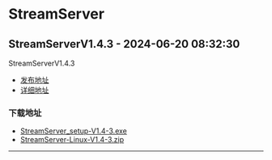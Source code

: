 # StreamServer
## StreamServerV1.4.3 - 2024-06-20 08:32:30
StreamServerV1.4.3
*  [发布地址](https://github.com/jadehh/StreamServer/releases/tag/V1.4.3)
*  [详细地址](https://github.com/jadehh/jadehh_file/releases/tag/StreamServerV1.4.3)
### 下载地址
* [StreamServer_setup-V1.4-3.exe](https://gh.ddlc.top/https://github.com/jadehh/jadehh_file/releases/download/StreamServerV1.4.3/StreamServer_setup-V1.4-3.exe)
* [StreamServer-Linux-V1.4-3.zip](https://gh.ddlc.top/https://github.com/jadehh/jadehh_file/releases/download/StreamServerV1.4.3/StreamServer-Linux-V1.4-3.zip)
----